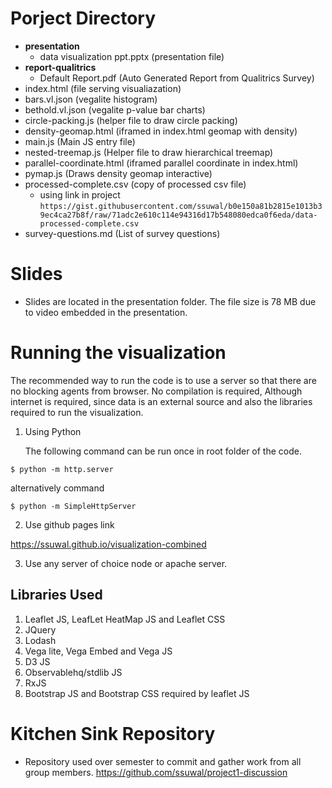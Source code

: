 # Porject Directory

- __presentation__
    - data visualization ppt.pptx (presentation file)
- __report-qualitrics__
    - Default Report.pdf (Auto Generated Report from Qualitrics Survey)
- index.html (file serving visualiazation)
- bars.vl.json (vegalite histogram)
- bethold.vl.json (vegalite p-value bar charts)
- circle-packing.js (helper file to draw circle packing)
- density-geomap.html (iframed in index.html geomap with density)
- main.js (Main JS entry file)
- nested-treemap.js (Helper file to draw hierarchical treemap)
- parallel-coordinate.html (iframed parallel coordinate in index.html)
- pymap.js (Draws density geomap interactive)
- processed-complete.csv (copy of processed csv file)
    - using link in project `https://gist.githubusercontent.com/ssuwal/b0e150a81b2815e1013b39ec4ca27b8f/raw/71adc2e610c114e94316d17b548080edca0f6eda/data-processed-complete.csv`
- survey-questions.md (List of survey questions)

# Slides

 - Slides are located in the presentation folder. The file size is 78 MB due to video embedded in the presentation.

# Running the visualization

The recommended way to run the code is to use a server so that there are no blocking agents from browser. No compilation is required, Although internet is required, since data is an external source and also the libraries required to run the visualization.

1. Using Python

    The following command can be run once in root folder of the code. 
```
$ python -m http.server
```
alternatively command

```
$ python -m SimpleHttpServer
```

2. Use github pages link

https://ssuwal.github.io/visualization-combined

3. Use any server of choice node or apache server.


## Libraries Used

1. Leaflet JS, LeafLet HeatMap JS and Leaflet CSS
2. JQuery
3. Lodash
4. Vega lite, Vega Embed and Vega JS
5. D3 JS
6. Observablehq/stdlib JS
7. RxJS
8. Bootstrap JS and Bootstrap CSS required by leaflet JS

# Kitchen Sink Repository

- Repository used over semester to commit and gather work from all group members.
https://github.com/ssuwal/project1-discussion